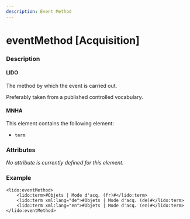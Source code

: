 ```yaml
---
description: Event Method
---
```


# eventMethod \[Acquisition\]

### Description

#### LIDO

The method by which the event is carried out.

Preferably taken from a published controlled vocabulary.

#### MNHA

This element contains the following element:

* `term`

### Attributes

_No attribute is currently defined for this element._

### Example

```markup
<lido:eventMethod>
    <lido:term>#Objets | Mode d'acq. (fr)#</lido:term>
    <lido:term xml:lang="de">#Objets | Mode d'acq. (de)#</lido:term>
    <lido:term xml:lang="en">#Objets | Mode d'acq. (en)#</lido:term>
</lido:eventMethod>
```


